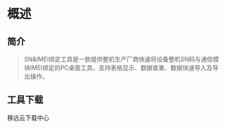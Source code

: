 
# 概述
## **简介**
> SN&IMEI绑定工具是一款提供整机生产厂商快速将设备整机SN码与通信模块IMEI绑定的PC桌面工具，支持表格显示、数据查重、数据快速导入及导出操作。

## **工具下载**

<a :href="getUrl('menuCode=TEST_UTIL&resourceType=C')" target="_blank">移远云下载中心</a>

  
